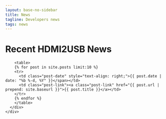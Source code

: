 ```yaml
---
layout: base-no-sidebar
title: News
tagline: Developers news
tags: news
---
```

<div class="padding">
  <div class="col-sm-12">
    <div class="panel panel-default">
        <span class="edit-link pull-right">
          <a href="{% edit_url %}{{ page.path }}" target="_blank">
            <i class="fa fa-edit"></i>
          </a>
        </span>
      <div class="panel-body">
        <h1>Recent HDMI2USB News</h1>

        <table>
        {% for post in site.posts limit:10 %}
        <tr>
          <td class="post-date" style="text-align: right;">{{ post.date | date: "%b %-d, %Y" }}</span></td>
          <td class="post-link"><a class="post-link" href="{{ post.url | prepend: site.baseurl }}">{{ post.title }}</a></td>
        </tr>
        {% endfor %}
        </table>
      </div>
    </div>
  </div>
</div>
